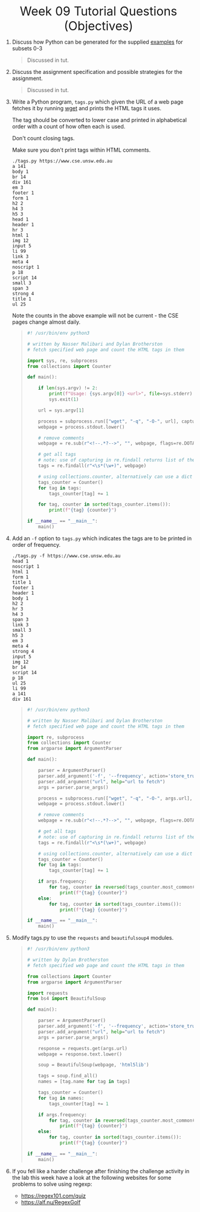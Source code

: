 <center><font size=6pt>Week 09 Tutorial Questions (Objectives)</font></center>

1. Discuss how Python can be generated for the supplied [examples](https://cgi.cse.unsw.edu.au/~cs2041/23T2/activities/sheepy/examples.html) for subsets 0-3

   > Discussed in tut. 

2. Discuss the assignment specification and possible strategies for the assignment.

   > Discussed in tut. 

3. Write a Python program, `tags.py` which given the URL of a web page fetches it by running [wget](https://manpages.debian.org/jump?q=wget.1) and prints the HTML tags it uses.

   The tag should be converted to lower case and printed in alphabetical order with a count of how often each is used.

   Don't count closing tags.

   Make sure you don't print tags within HTML comments.

   ```
   ./tags.py https://www.cse.unsw.edu.au
   a 141
   body 1
   br 14
   div 161
   em 3
   footer 1
   form 1
   h2 2
   h4 3
   h5 3
   head 1
   header 1
   hr 3
   html 1
   img 12
   input 5
   li 99
   link 3
   meta 4
   noscript 1
   p 18
   script 14
   small 3
   span 3
   strong 4
   title 1
   ul 25
   ```

   Note the counts in the above example will not be current - the CSE pages change almost daily.

   > ```python
   > #! /usr/bin/env python3
   > 
   > # written by Nasser Malibari and Dylan Brotherston
   > # fetch specified web page and count the HTML tags in them
   > 
   > import sys, re, subprocess
   > from collections import Counter
   > 
   > def main():
   > 
   >     if len(sys.argv) != 2:
   >         print(f"Usage: {sys.argv[0]} <url>", file=sys.stderr)
   >         sys.exit(1)
   > 
   >     url = sys.argv[1]
   > 
   >     process = subprocess.run(["wget", "-q", "-O-", url], capture_output=True, text=True)
   >     webpage = process.stdout.lower()
   > 
   >     # remove comments
   >     webpage = re.sub(r"<!--.*?-->", "", webpage, flags=re.DOTALL)
   > 
   >     # get all tags
   >     # note: use of capturing in re.findall returns list of the captured part
   >     tags = re.findall(r"<\s*(\w+)", webpage)
   > 
   >     # using collections.counter, alternatively can use a dict to count
   >     tags_counter = Counter()
   >     for tag in tags:
   >         tags_counter[tag] += 1
   > 
   >     for tag, counter in sorted(tags_counter.items()):
   >         print(f"{tag} {counter}")
   > 
   > if __name__ == "__main__":
   >     main()
   > ```

4. Add an `-f` option to `tags.py` which indicates the tags are to be printed in order of frequency.

   ```
   ./tags.py -f https://www.cse.unsw.edu.au
   head 1
   noscript 1
   html 1
   form 1
   title 1
   footer 1
   header 1
   body 1
   h2 2
   hr 3
   h4 3
   span 3
   link 3
   small 3
   h5 3
   em 3
   meta 4
   strong 4
   input 5
   img 12
   br 14
   script 14
   p 18
   ul 25
   li 99
   a 141
   div 161
   ```

   > ```python
   > #! /usr/bin/env python3
   > 
   > # written by Nasser Malibari and Dylan Brotherston
   > # fetch specified web page and count the HTML tags in them
   > 
   > import re, subprocess
   > from collections import Counter
   > from argparse import ArgumentParser
   > 
   > def main():
   > 
   >     parser = ArgumentParser()
   >     parser.add_argument('-f', '--frequency', action='store_true', help='print tags by frequency')
   >     parser.add_argument("url", help="url to fetch")
   >     args = parser.parse_args()
   > 
   >     process = subprocess.run(["wget", "-q", "-O-", args.url], capture_output=True, text=True)
   >     webpage = process.stdout.lower()
   > 
   >     # remove comments
   >     webpage = re.sub(r"<!--.*?-->", "", webpage, flags=re.DOTALL)
   > 
   >     # get all tags
   >     # note: use of capturing in re.findall returns list of the captured part
   >     tags = re.findall(r"<\s*(\w+)", webpage)
   > 
   >     # using collections.counter, alternatively can use a dict to count
   >     tags_counter = Counter()
   >     for tag in tags:
   >         tags_counter[tag] += 1
   > 
   >     if args.frequency:
   >         for tag, counter in reversed(tags_counter.most_common()):
   >             print(f"{tag} {counter}")
   >     else:
   >         for tag, counter in sorted(tags_counter.items()):
   >             print(f"{tag} {counter}")
   > 
   > if __name__ == "__main__":
   >     main()
   > ```

5. Modify tags.py to use the `requests` and `beautifulsoup4` modules.

   > ```python
   > #! /usr/bin/env python3
   > 
   > # written by Dylan Brotherston
   > # fetch specified web page and count the HTML tags in them
   > 
   > from collections import Counter
   > from argparse import ArgumentParser
   > 
   > import requests
   > from bs4 import BeautifulSoup
   > 
   > def main():
   > 
   >     parser = ArgumentParser()
   >     parser.add_argument('-f', '--frequency', action='store_true', help='print tags by frequency')
   >     parser.add_argument("url", help="url to fetch")
   >     args = parser.parse_args()
   > 
   >     response = requests.get(args.url)
   >     webpage = response.text.lower()
   > 
   >     soup = BeautifulSoup(webpage, 'html5lib')
   > 
   >     tags = soup.find_all()
   >     names = [tag.name for tag in tags]
   > 
   >     tags_counter = Counter()
   >     for tag in names:
   >         tags_counter[tag] += 1
   > 
   >     if args.frequency:
   >         for tag, counter in reversed(tags_counter.most_common()):
   >             print(f"{tag} {counter}")
   >     else:
   >         for tag, counter in sorted(tags_counter.items()):
   >             print(f"{tag} {counter}")
   > 
   > if __name__ == "__main__":
   >     main()
   > ```

6. If you fell like a harder challenge after finishing the challenge activity in the lab this week have a look at the following websites for some problems to solve using regexp:

   - https://regex101.com/quiz
   - https://alf.nu/RegexGolf